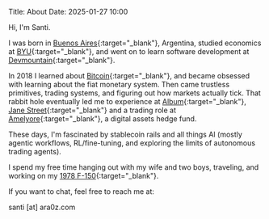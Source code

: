 Title: About
Date: 2025-01-27 10:00

Hi, I'm Santi.

I was born in [Buenos Aires](https://www.argentina.travel/en/buenos-aires/caba){:target="_blank"}, Argentina, studied economics at [BYU](https://www.byu.edu/){:target="_blank"}, and went on to learn software development at [Devmountain](http://devmountain.com){:target="_blank"}.

In 2018 I learned about [Bitcoin](https://bitcoin.org/bitcoin.pdf){:target="_blank"}, and became obsessed with learning about the fiat monetary system. Then came trustless primitives, trading systems, and figuring out how markets actually tick. That rabbit hole eventually led me to experience at [Album](https://www.album.vc/){:target="_blank"}, [Jane Street](https://www.janestreet.com/){:target="_blank"} and a trading role at [Amelyore](https://www.amelyore.io){:target="_blank"}, a digital assets hedge fund.

These days, I'm fascinated by stablecoin rails and all things AI (mostly agentic workflows, RL/fine-tuning, and exploring the limits of autonomous trading agents).

I spend my free time hanging out with my wife and two boys, traveling, and working on my [1978 F-150](https://imgur.com/a/7vdpApW){:target="_blank"}.

If you want to chat, feel free to reach me at:

santi [at] ara0z.com
